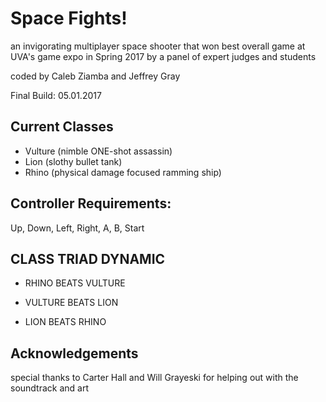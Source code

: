 # Space Fights!
an invigorating multiplayer space shooter that won best overall game at UVA's game expo in Spring 2017 by a panel of expert judges and students

coded by Caleb Ziamba and Jeffrey Gray

Final Build: 05.01.2017


## Current Classes
* Vulture (nimble ONE-shot assassin)
* Lion (slothy bullet tank)
* Rhino (physical damage focused ramming ship)

## Controller Requirements: 
Up, Down, Left, Right, A, B, Start

## CLASS TRIAD DYNAMIC
* RHINO BEATS VULTURE

* VULTURE BEATS LION

* LION BEATS RHINO

## Acknowledgements
special thanks to Carter Hall and Will Grayeski for helping out with the soundtrack and art

